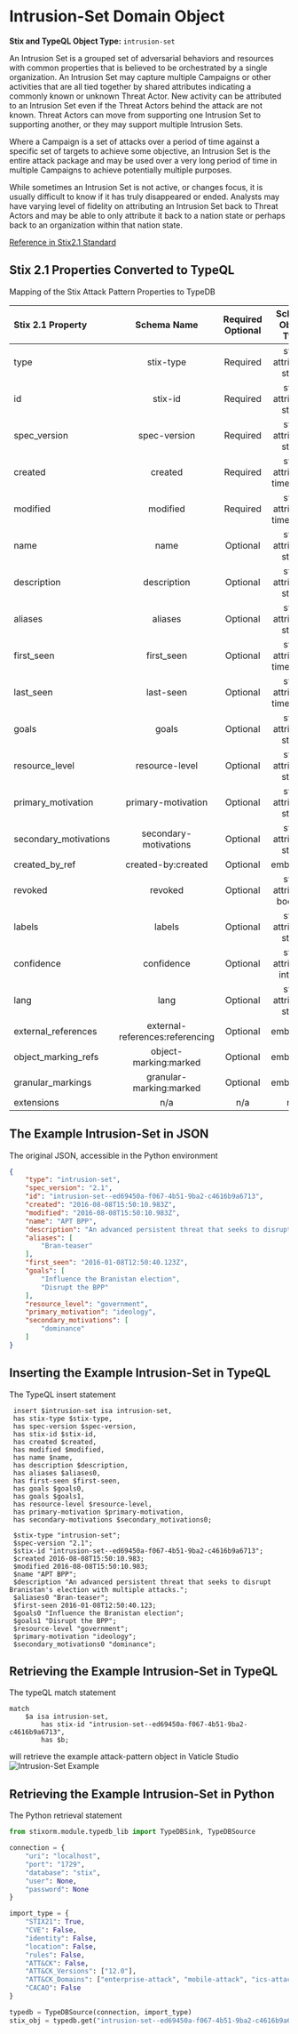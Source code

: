 # Intrusion-Set Domain Object

**Stix and TypeQL Object Type:**  `intrusion-set`

An Intrusion Set is a grouped set of adversarial behaviors and resources with common properties that is believed to be orchestrated by a single organization. An Intrusion Set may capture multiple Campaigns or other activities that are all tied together by shared attributes indicating a commonly known or unknown Threat Actor. New activity can be attributed to an Intrusion Set even if the Threat Actors behind the attack are not known. Threat Actors can move from supporting one Intrusion Set to supporting another, or they may support multiple Intrusion Sets.

 

Where a Campaign is a set of attacks over a period of time against a specific set of targets to achieve some objective, an Intrusion Set is the entire attack package and may be used over a very long period of time in multiple Campaigns to achieve potentially multiple purposes.

While sometimes an Intrusion Set is not active, or changes focus, it is usually difficult to know if it has truly disappeared or ended. Analysts may have varying level of fidelity on attributing an Intrusion Set back to Threat Actors and may be able to only attribute it back to a nation state or perhaps back to an organization within that nation state.

[Reference in Stix2.1 Standard](https://docs.oasis-open.org/cti/stix/v2.1/os/stix-v2.1-os.html#_5ol9xlbbnrdn)
## Stix 2.1 Properties Converted to TypeQL
Mapping of the Stix Attack Pattern Properties to TypeDB

|  Stix 2.1 Property    |           Schema Name             | Required  Optional  |      Schema Object Type | Schema Parent  |
|:--------------------|:--------------------------------:|:------------------:|:------------------------:|:-------------:|
|  type                 |            stix-type              |      Required       |  stix-attribute-string    |   attribute    |
|  id                   |             stix-id               |      Required       |  stix-attribute-string    |   attribute    |
|  spec_version         |           spec-version            |      Required       |  stix-attribute-string    |   attribute    |
|  created              |             created               |      Required       | stix-attribute-timestamp  |   attribute    |
|  modified             |             modified              |      Required       | stix-attribute-timestamp  |   attribute    |
|  name                 |               name                |      Optional       |  stix-attribute-string    |   attribute    |
|  description          |           description             |      Optional       |  stix-attribute-string    |   attribute    |
| aliases |aliases |      Optional       |  stix-attribute-string    |   attribute    |
| first_seen |first_seen |      Optional       | stix-attribute-timestamp  |   attribute    |
| last_seen |last-seen |      Optional       | stix-attribute-timestamp  |   attribute    |
| goals |goals |      Optional       |  stix-attribute-string    |   attribute    |
| resource_level |resource-level |      Optional       |  stix-attribute-string    |   attribute    |
| primary_motivation |primary-motivation |      Optional       |  stix-attribute-string    |   attribute    |
| secondary_motivations |secondary-motivations |      Optional       |  stix-attribute-string    |   attribute    |
|  created_by_ref       |        created-by:created         |      Optional       |   embedded     |relation |
|  revoked              |             revoked               |      Optional       |  stix-attribute-boolean   |   attribute    |
|  labels               |              labels               |      Optional       |  stix-attribute-string    |   attribute    |
|  confidence           |            confidence             |      Optional       |  stix-attribute-integer   |   attribute    |
|  lang                 |               lang                |      Optional       |  stix-attribute-string    |   attribute    |
|  external_references  | external-references:referencing   |      Optional       |   embedded     |relation |
|  object_marking_refs  |      object-marking:marked        |      Optional       |   embedded     |relation |
|  granular_markings    |     granular-marking:marked       |      Optional       |   embedded     |relation |
|  extensions           |               n/a                 |        n/a          |           n/a             |      n/a       |

## The Example Intrusion-Set in JSON
The original JSON, accessible in the Python environment
```json
{
    "type": "intrusion-set",
    "spec_version": "2.1",
    "id": "intrusion-set--ed69450a-f067-4b51-9ba2-c4616b9a6713",
    "created": "2016-08-08T15:50:10.983Z",
    "modified": "2016-08-08T15:50:10.983Z",
    "name": "APT BPP",
    "description": "An advanced persistent threat that seeks to disrupt Branistan's election with multiple attacks.",
    "aliases": [
        "Bran-teaser"
    ],
    "first_seen": "2016-01-08T12:50:40.123Z",
    "goals": [
        "Influence the Branistan election",
        "Disrupt the BPP"
    ],
    "resource_level": "government",
    "primary_motivation": "ideology",
    "secondary_motivations": [
        "dominance"
    ]
}
```


## Inserting the Example Intrusion-Set in TypeQL
The TypeQL insert statement
```typeql
 insert $intrusion-set isa intrusion-set,
 has stix-type $stix-type,
 has spec-version $spec-version,
 has stix-id $stix-id,
 has created $created,
 has modified $modified,
 has name $name,
 has description $description,
 has aliases $aliases0,
 has first-seen $first-seen,
 has goals $goals0,
 has goals $goals1,
 has resource-level $resource-level,
 has primary-motivation $primary-motivation,
 has secondary-motivations $secondary_motivations0;

 $stix-type "intrusion-set";
 $spec-version "2.1";
 $stix-id "intrusion-set--ed69450a-f067-4b51-9ba2-c4616b9a6713";
 $created 2016-08-08T15:50:10.983;
 $modified 2016-08-08T15:50:10.983;
 $name "APT BPP";
 $description "An advanced persistent threat that seeks to disrupt Branistan's election with multiple attacks.";
 $aliases0 "Bran-teaser";
 $first-seen 2016-01-08T12:50:40.123;
 $goals0 "Influence the Branistan election";
 $goals1 "Disrupt the BPP";
 $resource-level "government";
 $primary-motivation "ideology";
 $secondary_motivations0 "dominance";
```

## Retrieving the Example Intrusion-Set in TypeQL
The typeQL match statement

```typeql
match
    $a isa intrusion-set,
        has stix-id "intrusion-set--ed69450a-f067-4b51-9ba2-c4616b9a6713",
        has $b;
```


will retrieve the example attack-pattern object in Vaticle Studio
![Intrusion-Set Example](./img/intrusion-set.png)

## Retrieving the Example Intrusion-Set  in Python
The Python retrieval statement

```python
from stixorm.module.typedb_lib import TypeDBSink, TypeDBSource

connection = {
    "uri": "localhost",
    "port": "1729",
    "database": "stix",
    "user": None,
    "password": None
}

import_type = {
    "STIX21": True,
    "CVE": False,
    "identity": False,
    "location": False,
    "rules": False,
    "ATT&CK": False,
    "ATT&CK_Versions": ["12.0"],
    "ATT&CK_Domains": ["enterprise-attack", "mobile-attack", "ics-attack"],
    "CACAO": False
}

typedb = TypeDBSource(connection, import_type)
stix_obj = typedb.get("intrusion-set--ed69450a-f067-4b51-9ba2-c4616b9a6713")
```


